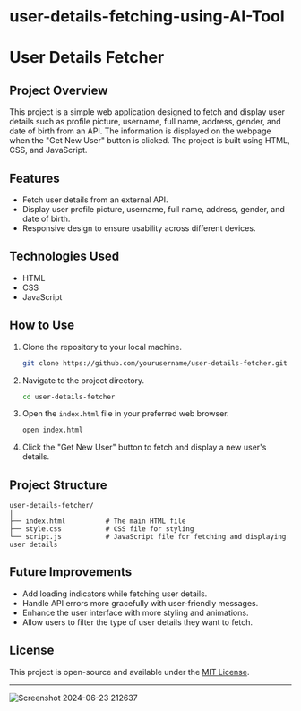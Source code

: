 # user-details-fetching-using-AI-Tool
# User Details Fetcher

## Project Overview

This project is a simple web application designed to fetch and display user details such as profile picture, username, full name, address, gender, and date of birth from an API. The information is displayed on the webpage when the "Get New User" button is clicked. The project is built using HTML, CSS, and JavaScript.

## Features

- Fetch user details from an external API.
- Display user profile picture, username, full name, address, gender, and date of birth.
- Responsive design to ensure usability across different devices.

## Technologies Used

- HTML
- CSS
- JavaScript

## How to Use

1. Clone the repository to your local machine.
   ```bash
   git clone https://github.com/yourusername/user-details-fetcher.git
   ```
2. Navigate to the project directory.
   ```bash
   cd user-details-fetcher
   ```
3. Open the `index.html` file in your preferred web browser.
   ```bash
   open index.html
   ```
4. Click the "Get New User" button to fetch and display a new user's details.

## Project Structure

```
user-details-fetcher/
│
├── index.html          # The main HTML file
├── style.css           # CSS file for styling
└── script.js           # JavaScript file for fetching and displaying user details
```

## Future Improvements

- Add loading indicators while fetching user details.
- Handle API errors more gracefully with user-friendly messages.
- Enhance the user interface with more styling and animations.
- Allow users to filter the type of user details they want to fetch.

## License

This project is open-source and available under the [MIT License](LICENSE).

---

![Screenshot 2024-06-23 212637](https://github.com/hussain-111/user-details-fetching-using-ai-tools/assets/138776937/08fa71ce-6258-4ce4-9d44-b1b152b39ac0)
